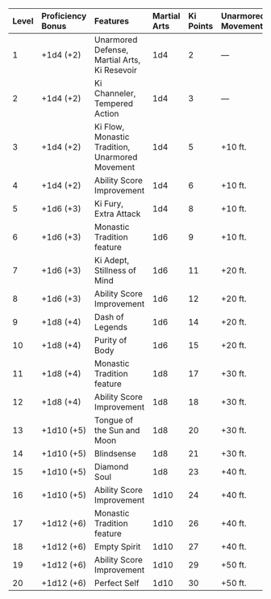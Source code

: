 | Level | Proficiency Bonus | Features                                        | Martial Arts | Ki Points | Unarmored Movement |
|:------|:------------------|:------------------------------------------------|:-------------|:----------|:-------------------|
| 1     | +1d4 (+2)         | Unarmored Defense, Martial Arts, Ki Resevoir    | 1d4          | 2         | —                  |
| 2     | +1d4 (+2)         | Ki Channeler, Tempered Action                   | 1d4          | 3         | —                  |
| 3     | +1d4 (+2)         | Ki Flow, Monastic Tradition, Unarmored Movement | 1d4          | 5         | +10 ft.            |
| 4     | +1d4 (+2)         | Ability Score Improvement                       | 1d4          | 6         | +10 ft.            |
| 5     | +1d6 (+3)         | Ki Fury, Extra Attack                           | 1d4          | 8         | +10 ft.            |
| 6     | +1d6 (+3)         | Monastic Tradition feature                      | 1d6          | 9         | +10 ft.            |
| 7     | +1d6 (+3)         | Ki Adept, Stillness of Mind                     | 1d6          | 11        | +20 ft.            |
| 8     | +1d6 (+3)         | Ability Score Improvement                       | 1d6          | 12        | +20 ft.            |
| 9     | +1d8 (+4)         | Dash of Legends                                 | 1d6          | 14        | +20 ft.            |
| 10    | +1d8 (+4)         | Purity of Body                                  | 1d6          | 15        | +20 ft.            |
| 11    | +1d8 (+4)         | Monastic Tradition feature                      | 1d8          | 17        | +30 ft.            |
| 12    | +1d8 (+4)         | Ability Score Improvement                       | 1d8          | 18        | +30 ft.            |
| 13    | +1d10 (+5)        | Tongue of the Sun and Moon                      | 1d8          | 20        | +30 ft.            |
| 14    | +1d10 (+5)        | Blindsense                                      | 1d8          | 21        | +30 ft.            |
| 15    | +1d10 (+5)        | Diamond Soul                                    | 1d8          | 23        | +40 ft.            |
| 16    | +1d10 (+5)        | Ability Score Improvement                       | 1d10         | 24        | +40 ft.            |
| 17    | +1d12 (+6)        | Monastic Tradition feature                      | 1d10         | 26        | +40 ft.            |
| 18    | +1d12 (+6)        | Empty Spirit                                    | 1d10         | 27        | +40 ft.            |
| 19    | +1d12 (+6)        | Ability Score Improvement                       | 1d10         | 29        | +50 ft.            |
| 20    | +1d12 (+6)        | Perfect Self                                    | 1d10         | 30        | +50 ft.            |
